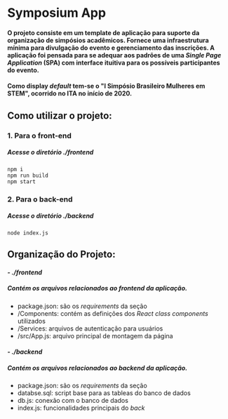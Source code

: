 # Symposium App
#### O projeto consiste em um template de aplicação para suporte da organização de simpósios acadêmicos. Fornece uma infraestrutura mínima para divulgação do evento e gerenciamento das inscrições. A aplicação foi pensada para se adequar aos padrões de uma *Single Page Application* (SPA) com interface ituitiva para os possíveis participantes do evento.

#### Como display *default* tem-se o "I Simpósio Brasileiro Mulheres em STEM", ocorrido no ITA no início de 2020.

## Como utilizar o projeto:
### 1. Para o front-end

##### Acesse o diretório *./frontend*
```shell
npm i
npm run build
npm start
```

### 2. Para o back-end

##### Acesse o diretório *./backend*
```shell
node index.js
```

## Organização do Projeto:

#### *- ./frontend*
##### Contém os arquivos relacionados ao *frontend* da aplicação.
* package.json: são os *requirements* da seção
* /Components: contém as definições dos *React class components* utilizados
* /Services: arquivos de autenticação para usuários
* /src/App.js: arquivo principal de montagem da página

#### *- ./backend*
##### Contém os arquivos relacionados ao *backend* da aplicação.
* package.json: são os *requirements* da seção
* databse.sql: script base para as tableas do banco de dados
* db.js: conexão com o banco de dados
* index.js: funcionalidades principais do *back*
